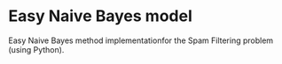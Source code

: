 # Easy Naive Bayes model
Easy Naive Bayes method implementationfor the Spam Filtering problem (using Python).
